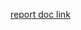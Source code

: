

[report doc link](https://docs.google.com/document/d/1fhhdhDvwp2-PIhaQcW2APnC5yh98dtA5LDiKX0kaydM/edit?usp=sharing)
